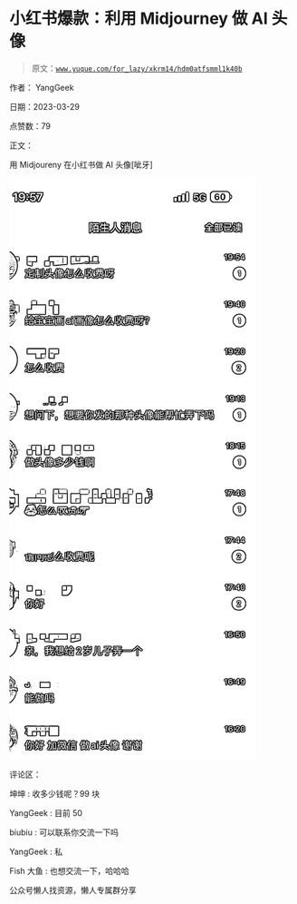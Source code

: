 # 小红书爆款：利用 Midjourney 做 AI 头像

> 原文：[`www.yuque.com/for_lazy/xkrm14/hdm0atfsmml1k40b`](https://www.yuque.com/for_lazy/xkrm14/hdm0atfsmml1k40b)

作者： YangGeek

日期：2023-03-29

点赞数：79

正文：

用 Midjoureny 在小红书做 AI 头像[呲牙]

![](img/fb9a37d80c79423222b796f6ea68957a.png)  

评论区：

坤坤 : 收多少钱呢？99 块

YangGeek : 目前 50

biubiu : 可以联系你交流一下吗

YangGeek : 私

Fish 大鱼 : 也想交流一下，哈哈哈

公众号懒人找资源，懒人专属群分享

